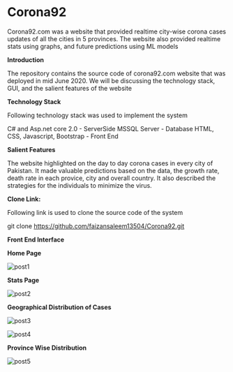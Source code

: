 # Corona92

Corona92.com was a website that provided realtime city-wise corona cases updates of all the cities in 5 provinces. The website also provided realtime stats using graphs, and future predictions using ML models

**Introduction**

The repository contains the source code of corona92.com website that was deployed in mid June 2020. We will be discussing the technology stack, GUI, and the salient features of the website

**Technology Stack**

Following technology stack was used to implement the system

C# and Asp.net core 2.0 - ServerSide
MSSQL Server - Database
HTML, CSS,  Javascript, Bootstrap - Front End

**Salient Features**

The website highlighted on the day to day corona cases in every city of Pakistan. It made valuable predictions based on the data, the growth rate, death rate in each provice, city and overall country. It also described the strategies for the individuals to minimize the virus. 

**Clone Link:**

Following link is used to clone the source code of the system

git clone https://github.com/faizansaleem13504/Corona92.git

**Front End Interface**

**Home Page**

![post1](https://user-images.githubusercontent.com/50497270/122135113-534e8c80-ce59-11eb-8320-ec54a4fa37b6.PNG)

**Stats Page**

![post2](https://user-images.githubusercontent.com/50497270/122135125-56e21380-ce59-11eb-9380-f0925dcd52f1.PNG)

**Geographical Distribution of Cases**

![post3](https://user-images.githubusercontent.com/50497270/122135131-58abd700-ce59-11eb-888a-e75f449f2994.PNG)

![post4](https://user-images.githubusercontent.com/50497270/122135136-5b0e3100-ce59-11eb-841d-71cd729ed6e7.PNG)

**Province Wise Distribution**

![post5](https://user-images.githubusercontent.com/50497270/122135141-5c3f5e00-ce59-11eb-8d47-96284a334a2a.PNG)
